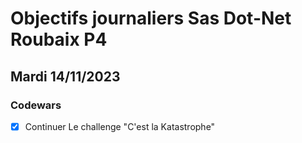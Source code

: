 # Objectifs journaliers Sas Dot-Net Roubaix P4

## Mardi 14/11/2023

### Codewars

- [x] Continuer Le challenge "C'est la Katastrophe"
